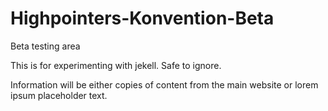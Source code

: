 # Highpointers-Konvention-Beta
Beta testing area

This is for experimenting with jekell. Safe to ignore.

Information will be either copies of content from the main website or lorem ipsum placeholder text.

